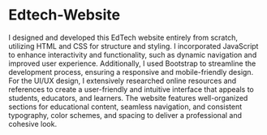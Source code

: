 # Edtech-Website
I designed and developed this EdTech website entirely from scratch, utilizing HTML and CSS for structure and styling. I incorporated JavaScript to enhance interactivity and functionality, such as
 dynamic navigation and improved user experience. Additionally, I used Bootstrap to streamline the development process, ensuring a responsive and mobile-friendly design. For the UI/UX design, I extensively
 researched online resources and references to create a user-friendly and intuitive interface that appeals to students, educators, and learners. The website features well-organized sections for educational
 content, seamless navigation, and consistent typography, color schemes, and spacing to deliver a professional and cohesive look.

